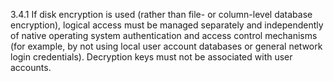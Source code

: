 3.4.1 If disk encryption is used (rather 
than file- or column-level database 
encryption), logical access must be 
managed separately and independently of 
native operating system authentication 
and access control mechanisms (for 
example, by not using local user account 
databases or general network login 
credentials). Decryption keys must not be 
associated with user accounts. 




